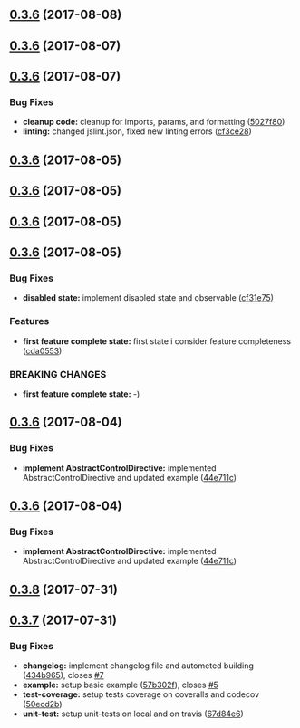 <a name="0.3.6"></a>
## [0.3.6](https://github.com/BioPhoton/angular-alternative-validation/compare/1.0.5...0.3.6) (2017-08-08)



<a name="0.3.6"></a>
## [0.3.6](https://github.com/BioPhoton/angular-alternative-validation/compare/1.0.4...0.3.6) (2017-08-07)



<a name="0.3.6"></a>
## [0.3.6](https://github.com/BioPhoton/angular-alternative-validation/compare/1.0.3...0.3.6) (2017-08-07)


### Bug Fixes

* **cleanup code:** cleanup for imports, params, and formatting ([5027f80](https://github.com/BioPhoton/angular-alternative-validation/commit/5027f80))
* **linting:** changed jslint.json, fixed new linting errors ([cf3ce28](https://github.com/BioPhoton/angular-alternative-validation/commit/cf3ce28))



<a name="0.3.6"></a>
## [0.3.6](https://github.com/BioPhoton/angular-alternative-validation/compare/1.0.2...0.3.6) (2017-08-05)



<a name="0.3.6"></a>
## [0.3.6](https://github.com/BioPhoton/angular-alternative-validation/compare/1.0.1...0.3.6) (2017-08-05)



<a name="0.3.6"></a>
## [0.3.6](https://github.com/BioPhoton/angular-alternative-validation/compare/1.0.0...0.3.6) (2017-08-05)



<a name="0.3.6"></a>
## [0.3.6](https://github.com/BioPhoton/angular-alternative-validation/compare/0.3.10...0.3.6) (2017-08-05)


### Bug Fixes

* **disabled state:** implement disabled state and observable ([cf31e75](https://github.com/BioPhoton/angular-alternative-validation/commit/cf31e75))


### Features

* **first feature complete state:** first state i consider feature completeness ([cda0553](https://github.com/BioPhoton/angular-alternative-validation/commit/cda0553))


### BREAKING CHANGES

* **first feature complete state:** -)



<a name="0.3.6"></a>
## [0.3.6](https://github.com/BioPhoton/angular-alternative-validation/compare/0.3.9...0.3.6) (2017-08-04)


### Bug Fixes

* **implement AbstractControlDirective:** implemented AbstractControlDirective and updated example ([44e711c](https://github.com/BioPhoton/angular-alternative-validation/commit/44e711c))



<a name="0.3.6"></a>
## [0.3.6](https://github.com/BioPhoton/angular-alternative-validation/compare/0.3.9...0.3.6) (2017-08-04)


### Bug Fixes

* **implement AbstractControlDirective:** implemented AbstractControlDirective and updated example ([44e711c](https://github.com/BioPhoton/angular-alternative-validation/commit/44e711c))



<a name="0.3.8"></a>
## [0.3.8](https://github.com/BioPhoton/angular-alternative-validation/compare/0.3.7...0.3.8) (2017-07-31)



<a name="0.3.7"></a>
## [0.3.7](https://github.com/BioPhoton/angular-alternative-validation/compare/434b965...0.3.7) (2017-07-31)


### Bug Fixes

* **changelog:** implement changelog file and autometed building ([434b965](https://github.com/BioPhoton/angular-alternative-validation/commit/434b965)), closes [#7](https://github.com/BioPhoton/angular-alternative-validation/issues/7)
* **example:** setup basic example ([57b302f](https://github.com/BioPhoton/angular-alternative-validation/commit/57b302f)), closes [#5](https://github.com/BioPhoton/angular-alternative-validation/issues/5)
* **test-coverage:** setup tests coverage on coveralls and codecov ([50ecd2b](https://github.com/BioPhoton/angular-alternative-validation/commit/50ecd2b))
* **unit-test:** setup unit-tests on local and on travis ([67d84e6](https://github.com/BioPhoton/angular-alternative-validation/commit/67d84e6))




